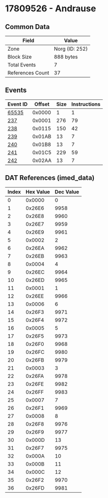 # 17809526 - Andrause

## Common Data

| Field            | Value          |
|------------------|----------------|
| Zone             | Norg (ID: 252) |
| Block Size       | 888 bytes      |
| Total Events     | 7              |
| References Count | 37             |

## Events

| Event ID            | Offset   |   Size |   Instructions |
|---------------------|----------|--------|----------------|
| [65535](./65535.md) | 0x0000   |      1 |              1 |
| [237](./237.md)     | 0x0001   |    276 |             79 |
| [238](./238.md)     | 0x0115   |    150 |             42 |
| [239](./239.md)     | 0x01AB   |     13 |              7 |
| [240](./240.md)     | 0x01B8   |     13 |              7 |
| [241](./241.md)     | 0x01C5   |    229 |             59 |
| [242](./242.md)     | 0x02AA   |     13 |              7 |

## DAT References (imed_data)

|   Index | Hex Value   |   Dec Value |
|---------|-------------|-------------|
|       0 | 0x0000      |           0 |
|       1 | 0x26E6      |        9958 |
|       2 | 0x26E8      |        9960 |
|       3 | 0x26E7      |        9959 |
|       4 | 0x26E9      |        9961 |
|       5 | 0x0002      |           2 |
|       6 | 0x26EA      |        9962 |
|       7 | 0x26EB      |        9963 |
|       8 | 0x0004      |           4 |
|       9 | 0x26EC      |        9964 |
|      10 | 0x26ED      |        9965 |
|      11 | 0x0001      |           1 |
|      12 | 0x26EE      |        9966 |
|      13 | 0x0006      |           6 |
|      14 | 0x26F3      |        9971 |
|      15 | 0x26F4      |        9972 |
|      16 | 0x0005      |           5 |
|      17 | 0x26F5      |        9973 |
|      18 | 0x26F0      |        9968 |
|      19 | 0x26FC      |        9980 |
|      20 | 0x26FB      |        9979 |
|      21 | 0x0003      |           3 |
|      22 | 0x26FA      |        9978 |
|      23 | 0x26FE      |        9982 |
|      24 | 0x26FF      |        9983 |
|      25 | 0x0007      |           7 |
|      26 | 0x26F1      |        9969 |
|      27 | 0x0008      |           8 |
|      28 | 0x26F8      |        9976 |
|      29 | 0x26F9      |        9977 |
|      30 | 0x000D      |          13 |
|      31 | 0x26F7      |        9975 |
|      32 | 0x000A      |          10 |
|      33 | 0x000B      |          11 |
|      34 | 0x000C      |          12 |
|      35 | 0x26F2      |        9970 |
|      36 | 0x26FD      |        9981 |
